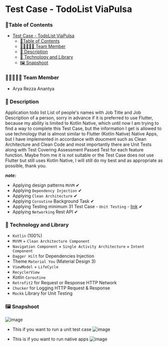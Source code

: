 # Test Case - TodoList ViaPulsa

### 🚩Table of Contents

<!-- TOC -->
* [Test Case - TodoList ViaPulsa](#test-case---todolist-viapulsa)
    * [🚩Table of Contents](#table-of-contents)
    * [👨🏼‍🤝‍👨🏼 Team Member](#-team-member)
    * [📌 Description](#-description)
    * [👣 Technology and Library](#-technology-and-library)
    * [🖼️ Snapshoot](#-snapshoot)
<!-- TOC -->

### 👨🏼‍🤝‍👨🏼 Team Member
- Arya Rezza Anantya

### 📌 Description
Application todo list List of people's names with Job Title and Job Description of a person, sorry in advance if it is preferred to use Flutter, because my ability is limited to Kotlin Native, which until now I am trying to find a way to complete this Test Case, but the information I get is allowed to use technology that is almost similar to Flutter (Kotlin Native) Native Apps, but I have implemented in accordance with doucment such as Clean Architecture and Clean Code and most importantly there are Unit Tests along with Test Covering Assessment Passed Test for each feature function. Maybe from me it is not suitable or the Test Case does not use Flutter but still uses Kotlin Native, I will still do my best and as appropriate as possible, thank you.

***note:***
- Applying design patterns `MVVM` ✔
- Applying `Dependency Injection` ✔
- Applying `Clean Architecture` ✔
- Applying `Coroutine` Background Task ✔
- Applying Testing minimum 31 Test Case - `Unit Testing` - [link](#-technology-and-library) ✔
- Applying `Networking` Rest API ✔

### 👣 Technology and Library

- `Kotlin` (100%)
- `MVVM` + `Clean Architecture Component`
- `Navigation Component` + `Single Activity Architecture` + `Intent Component`
- `Dagger Hilt` for Dependencies Injection
- Theme `Material You` (Material Design 3)
- `ViewModel` + `LifeCycle`
- `RecyclerView`
- Kotlin `Coroutine`
- `Retrofit2` for Request or Response HTTP Network
- `Chucker` for Logging HTTP Request & Response
- `Mockk` Library for Unit Testing

### 🖼️ Snapshoot
![image](https://github.com/anantyan/TodoListViaPulsa/assets/43742778/96079d89-dee6-4139-a747-12122333e22e)

- This if you want to run a unit test case
![image](https://github.com/anantyan/TodoListViaPulsa/assets/43742778/c6f44bd8-95d2-4a13-a3b0-43531d2c0e45)


- This is if you want to run native apps
![image](https://github.com/anantyan/TodoListViaPulsa/assets/43742778/a7a2a7b0-54eb-4bd1-b0ec-6ebc51a439a5)



